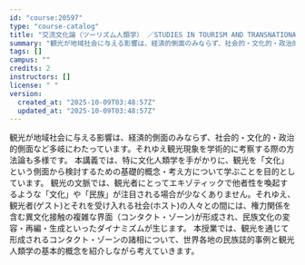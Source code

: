 ```yaml
---
id: "course:20597"
type: "course-catalog"
title: "交流文化論（ツーリズム人類学） ／STUDIES IN TOURISM AND TRANSNATIONAL"
summary: "観光が地域社会に与える影響は、経済的側面のみならず、社会的・文化的・政治的側面など多岐にわたっています。それゆえ観光現象を学術的に考察する際の方法論も多様です。 本講義では、特に文化人類学を手がかりに、観光を「文化」という側面から検討するた…"
tags: []
campus: ""
credits: 2
instructors: []
license: " "
version:
  created_at: "2025-10-09T03:48:57Z"
  updated_at: "2025-10-09T03:48:57Z"
---
```


観光が地域社会に与える影響は、経済的側面のみならず、社会的・文化的・政治的側面など多岐にわたっています。それゆえ観光現象を学術的に考察する際の方法論も多様です。 本講義では、特に文化人類学を手がかりに、観光を「文化」という側面から検討するための基礎的概念・考え方について学ぶことを目的としています。 観光の文脈では、観光者にとってエキゾティックで他者性を喚起するような「文化」や「民族」が注目される場合が少なくありません。それゆえ、観光者(ゲスト)とそれを受け入れる社会(ホスト)の人々との間には、権力関係を含む異文化接触の複雑な界面（コンタクト・ゾーン)が形成され、民族文化の変容・再編・生成といったダイナミズムが生じます。 本授業では、観光を通じて形成されるコンタクト・ゾーンの諸相について、世界各地の民族誌的事例と観光人類学の基本的概念を紹介しながら考えていきます。
